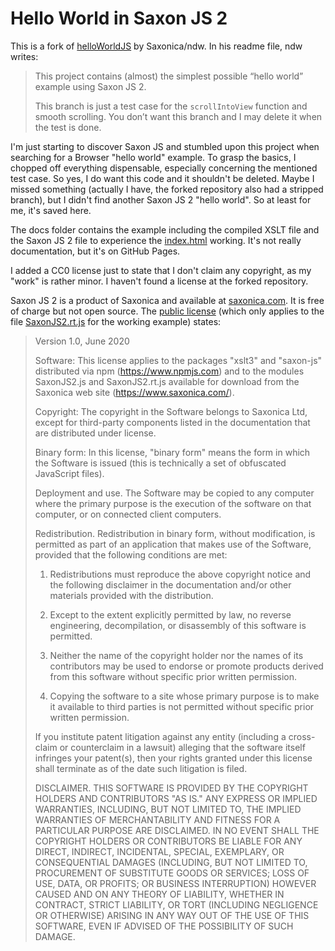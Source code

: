 # Hello World in Saxon JS 2

This is a fork of [helloWorldJS](https://github.com/Saxonica/helloWorldJS) by Saxonica/ndw. In his readme file, ndw writes:

> This project contains (almost) the simplest possible “hello world”
> example using Saxon JS 2.
>
> This branch is just a test case for the `scrollIntoView` function and smooth scrolling.
> You don’t want this branch and I may delete it when the test is done.

I'm just starting to discover Saxon JS and stumbled upon this project when searching for a Browser "hello world" example. To grasp the basics, I chopped off everything dispensable, especially concerning the mentioned test case. So yes, I do want this code and it shouldn't be deleted. Maybe I missed something (actually I have, the forked repository also had a stripped branch), but I didn't find another Saxon JS 2 "hello world". So at least for me, it's saved here.

The docs folder contains the example including the compiled XSLT file and the Saxon JS 2 file to experience the [index.html](https://andreasheese.github.io/helloWorldJS/) working. It's not really documentation, but it's on GitHub Pages.

I added a CC0 license just to state that I don't claim any copyright, as my "work" is rather minor. I haven't found a license at the forked repository.

Saxon JS 2 is a product of Saxonica and available at [saxonica.com](https://www.saxonica.com/saxon-js/index.xml). It is free of charge but not open source. The [public license](https://www.saxonica.com/saxon-js/documentation/index.html#!conditions/public-license) (which only applies to the file [SaxonJS2.rt.js](https://github.com/AndreasHeese/helloWorldJS/blob/main/docs/SaxonJS2.rt.js) for the working example) states:

> Version 1.0, June 2020
>
> Software: This license applies to the packages "xslt3" and "saxon-js" distributed via npm (https://www.npmjs.com) and to the modules SaxonJS2.js and SaxonJS2.rt.js available for download from the Saxonica web site (https://www.saxonica.com/).
>    
> Copyright: The copyright in the Software belongs to Saxonica Ltd, except for third-party components listed in the documentation that are distributed under license.
>
> Binary form: In this license, "binary form" means the form in which the Software is issued (this is technically a set of obfuscated JavaScript 
> files).
> 
> Deployment and use. The Software may be copied to any computer where the primary purpose is the execution of the software on that computer, or on connected client computers.
>
> Redistribution.  Redistribution in binary form, without modification, is permitted as part of an application that makes use of the Software, provided that the following conditions are met:
>
> 1) Redistributions must reproduce the above copyright notice and the following disclaimer in the documentation and/or other materials provided with the distribution.
> 
> 2) Except to the extent explicitly permitted by law, no reverse engineering, decompilation, or disassembly of this software is permitted.
>
> 3) Neither the name of the copyright holder nor the names of its contributors may be used to endorse or promote products derived from this software without specific prior written permission.
>
> 4) Copying the software to a site whose primary purpose is to make it available to third parties is not permitted without specific prior written permission.
>
> If you institute patent litigation against any entity (including a cross-claim or counterclaim in a lawsuit) alleging that the software itself infringes your patent(s), then your rights granted under this license shall terminate as of the date such litigation is filed.
>
> DISCLAIMER. THIS SOFTWARE IS PROVIDED BY THE COPYRIGHT HOLDERS AND CONTRIBUTORS "AS IS." ANY EXPRESS OR IMPLIED WARRANTIES, INCLUDING, BUT NOT LIMITED TO, THE IMPLIED WARRANTIES OF MERCHANTABILITY AND FITNESS FOR A PARTICULAR PURPOSE ARE DISCLAIMED. IN NO EVENT SHALL THE COPYRIGHT HOLDERS OR CONTRIBUTORS BE LIABLE FOR ANY DIRECT, INDIRECT, INCIDENTAL, SPECIAL, EXEMPLARY, OR CONSEQUENTIAL DAMAGES (INCLUDING, BUT NOT LIMITED TO, PROCUREMENT OF SUBSTITUTE GOODS OR SERVICES; LOSS OF USE, DATA, OR PROFITS; OR BUSINESS INTERRUPTION) HOWEVER CAUSED AND ON ANY THEORY OF LIABILITY, WHETHER IN CONTRACT, STRICT LIABILITY, OR TORT (INCLUDING NEGLIGENCE OR OTHERWISE) ARISING IN ANY WAY OUT OF THE USE OF THIS SOFTWARE, EVEN IF ADVISED OF THE POSSIBILITY OF SUCH DAMAGE.
